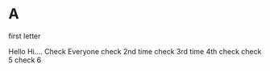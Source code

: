 # A
first letter


Hello Hi....
Check Everyone
 check 2nd time
check 3rd time
4th check
check 5
check 6
